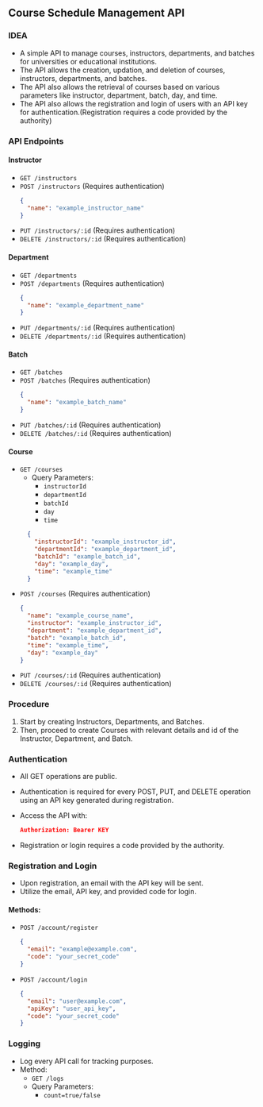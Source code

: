 ## Course Schedule Management API

### IDEA

- A simple API to manage courses, instructors, departments, and batches for universities or educational institutions.
- The API allows the creation, updation, and deletion of courses, instructors, departments, and batches.
- The API also allows the retrieval of courses based on various parameters like instructor, department, batch, day, and time.
- The API also allows the registration and login of users with an API key for authentication.(Registration requires a code provided by the authority)


### API Endpoints

#### Instructor

- `GET /instructors`
- `POST /instructors` (Requires authentication)
    ```json
    {
      "name": "example_instructor_name"
    }
- `PUT /instructors/:id` (Requires authentication)
- `DELETE /instructors/:id` (Requires authentication)

#### Department

- `GET /departments`
- `POST /departments` (Requires authentication)
    ```json
    {
      "name": "example_department_name"
    }
- `PUT /departments/:id` (Requires authentication)
- `DELETE /departments/:id` (Requires authentication)

#### Batch

- `GET /batches`
- `POST /batches` (Requires authentication)
    ```json
    {
      "name": "example_batch_name"
    }
- `PUT /batches/:id` (Requires authentication)
- `DELETE /batches/:id` (Requires authentication)

#### Course

- `GET /courses`
  - Query Parameters:
    - `instructorId`
    - `departmentId`
    - `batchId`
    - `day`
    - `time`
  ```json
    {
      "instructorId": "example_instructor_id",
      "departmentId": "example_department_id",
      "batchId": "example_batch_id",
      "day": "example_day",
      "time": "example_time"
    }
    ```
- `POST /courses` (Requires authentication)
    ```json
    {
      "name": "example_course_name",
      "instructor": "example_instructor_id",
      "department": "example_department_id",
      "batch": "example_batch_id",
      "time": "example_time",
      "day": "example_day"
    }
    ```
- `PUT /courses/:id` (Requires authentication)
- `DELETE /courses/:id` (Requires authentication)

### Procedure

1. Start by creating Instructors, Departments, and Batches.
2. Then, proceed to create Courses with relevant details and id of the Instructor, Department, and Batch.

### Authentication

- All GET operations are public.
- Authentication is required for every POST, PUT, and DELETE operation using an API key generated during registration.
- Access the API with:

  ```json
  Authorization: Bearer KEY
  ```

- Registration or login requires a code provided by the authority.

### Registration and Login

- Upon registration, an email with the API key will be sent.
- Utilize the email, API key, and provided code for login.

#### Methods:

- `POST /account/register`
    ```json
    {
      "email": "example@example.com",
      "code": "your_secret_code"
    }
    ```

- `POST /account/login`
    ```json
    {
      "email": "user@example.com",
      "apiKey": "user_api_key",
      "code": "your_secret_code"
    }
    ```


### Logging

- Log every API call for tracking purposes.
- Method:
  - `GET /logs`
  - Query Parameters:
    - `count=true/false`
